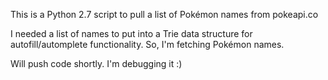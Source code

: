 This is a Python 2.7 script to pull a list of Pokémon names from pokeapi.co

I needed a list of names to put into a Trie data structure for autofill/automplete functionality. So, I'm fetching Pokémon names.

Will push code shortly. I'm debugging it :)